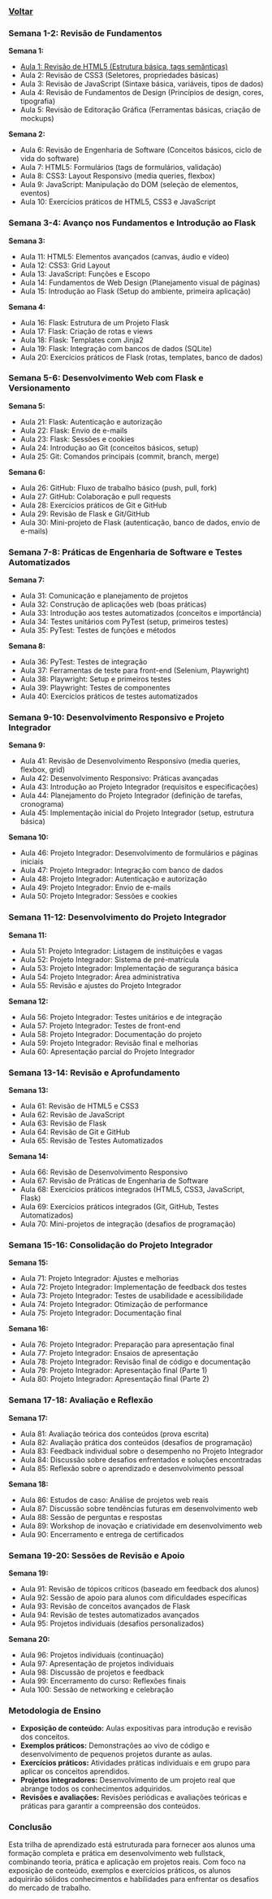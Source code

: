 <h3><a href='../README.md#curso-técnico-de-informática-para-internet---módulo-3'>Voltar</a></h3>

### Semana 1-2: Revisão de Fundamentos
**Semana 1:**
- <a href='./aulas/01.md'>Aula 1: Revisão de HTML5 (Estrutura básica, tags semânticas)</a>
- Aula 2: Revisão de CSS3 (Seletores, propriedades básicas)
- Aula 3: Revisão de JavaScript (Sintaxe básica, variáveis, tipos de dados)
- Aula 4: Revisão de Fundamentos de Design (Princípios de design, cores, tipografia)
- Aula 5: Revisão de Editoração Gráfica (Ferramentas básicas, criação de mockups)

**Semana 2:**
- Aula 6: Revisão de Engenharia de Software (Conceitos básicos, ciclo de vida do software)
- Aula 7: HTML5: Formulários (tags de formulários, validação)
- Aula 8: CSS3: Layout Responsivo (media queries, flexbox)
- Aula 9: JavaScript: Manipulação do DOM (seleção de elementos, eventos)
- Aula 10: Exercícios práticos de HTML5, CSS3 e JavaScript

### Semana 3-4: Avanço nos Fundamentos e Introdução ao Flask
**Semana 3:**
- Aula 11: HTML5: Elementos avançados (canvas, áudio e vídeo)
- Aula 12: CSS3: Grid Layout
- Aula 13: JavaScript: Funções e Escopo
- Aula 14: Fundamentos de Web Design (Planejamento visual de páginas)
- Aula 15: Introdução ao Flask (Setup do ambiente, primeira aplicação)

**Semana 4:**
- Aula 16: Flask: Estrutura de um Projeto Flask
- Aula 17: Flask: Criação de rotas e views
- Aula 18: Flask: Templates com Jinja2
- Aula 19: Flask: Integração com bancos de dados (SQLite)
- Aula 20: Exercícios práticos de Flask (rotas, templates, banco de dados)

### Semana 5-6: Desenvolvimento Web com Flask e Versionamento
**Semana 5:**
- Aula 21: Flask: Autenticação e autorização
- Aula 22: Flask: Envio de e-mails
- Aula 23: Flask: Sessões e cookies
- Aula 24: Introdução ao Git (conceitos básicos, setup)
- Aula 25: Git: Comandos principais (commit, branch, merge)

**Semana 6:**
- Aula 26: GitHub: Fluxo de trabalho básico (push, pull, fork)
- Aula 27: GitHub: Colaboração e pull requests
- Aula 28: Exercícios práticos de Git e GitHub
- Aula 29: Revisão de Flask e Git/GitHub
- Aula 30: Mini-projeto de Flask (autenticação, banco de dados, envio de e-mails)

### Semana 7-8: Práticas de Engenharia de Software e Testes Automatizados
**Semana 7:**
- Aula 31: Comunicação e planejamento de projetos
- Aula 32: Construção de aplicações web (boas práticas)
- Aula 33: Introdução aos testes automatizados (conceitos e importância)
- Aula 34: Testes unitários com PyTest (setup, primeiros testes)
- Aula 35: PyTest: Testes de funções e métodos

**Semana 8:**
- Aula 36: PyTest: Testes de integração
- Aula 37: Ferramentas de teste para front-end (Selenium, Playwright)
- Aula 38: Playwright: Setup e primeiros testes
- Aula 39: Playwright: Testes de componentes
- Aula 40: Exercícios práticos de testes automatizados

### Semana 9-10: Desenvolvimento Responsivo e Projeto Integrador
**Semana 9:**
- Aula 41: Revisão de Desenvolvimento Responsivo (media queries, flexbox, grid)
- Aula 42: Desenvolvimento Responsivo: Práticas avançadas
- Aula 43: Introdução ao Projeto Integrador (requisitos e especificações)
- Aula 44: Planejamento do Projeto Integrador (definição de tarefas, cronograma)
- Aula 45: Implementação inicial do Projeto Integrador (setup, estrutura básica)

**Semana 10:**
- Aula 46: Projeto Integrador: Desenvolvimento de formulários e páginas iniciais
- Aula 47: Projeto Integrador: Integração com banco de dados
- Aula 48: Projeto Integrador: Autenticação e autorização
- Aula 49: Projeto Integrador: Envio de e-mails
- Aula 50: Projeto Integrador: Sessões e cookies

### Semana 11-12: Desenvolvimento do Projeto Integrador
**Semana 11:**
- Aula 51: Projeto Integrador: Listagem de instituições e vagas
- Aula 52: Projeto Integrador: Sistema de pré-matrícula
- Aula 53: Projeto Integrador: Implementação de segurança básica
- Aula 54: Projeto Integrador: Área administrativa
- Aula 55: Revisão e ajustes do Projeto Integrador

**Semana 12:**
- Aula 56: Projeto Integrador: Testes unitários e de integração
- Aula 57: Projeto Integrador: Testes de front-end
- Aula 58: Projeto Integrador: Documentação do projeto
- Aula 59: Projeto Integrador: Revisão final e melhorias
- Aula 60: Apresentação parcial do Projeto Integrador

### Semana 13-14: Revisão e Aprofundamento
**Semana 13:**
- Aula 61: Revisão de HTML5 e CSS3
- Aula 62: Revisão de JavaScript
- Aula 63: Revisão de Flask
- Aula 64: Revisão de Git e GitHub
- Aula 65: Revisão de Testes Automatizados

**Semana 14:**
- Aula 66: Revisão de Desenvolvimento Responsivo
- Aula 67: Revisão de Práticas de Engenharia de Software
- Aula 68: Exercícios práticos integrados (HTML5, CSS3, JavaScript, Flask)
- Aula 69: Exercícios práticos integrados (Git, GitHub, Testes Automatizados)
- Aula 70: Mini-projetos de integração (desafios de programação)

### Semana 15-16: Consolidação do Projeto Integrador
**Semana 15:**
- Aula 71: Projeto Integrador: Ajustes e melhorias
- Aula 72: Projeto Integrador: Implementação de feedback dos testes
- Aula 73: Projeto Integrador: Testes de usabilidade e acessibilidade
- Aula 74: Projeto Integrador: Otimização de performance
- Aula 75: Projeto Integrador: Documentação final

**Semana 16:**
- Aula 76: Projeto Integrador: Preparação para apresentação final
- Aula 77: Projeto Integrador: Ensaios de apresentação
- Aula 78: Projeto Integrador: Revisão final de código e documentação
- Aula 79: Projeto Integrador: Apresentação final (Parte 1)
- Aula 80: Projeto Integrador: Apresentação final (Parte 2)

### Semana 17-18: Avaliação e Reflexão
**Semana 17:**
- Aula 81: Avaliação teórica dos conteúdos (prova escrita)
- Aula 82: Avaliação prática dos conteúdos (desafios de programação)
- Aula 83: Feedback individual sobre o desempenho no Projeto Integrador
- Aula 84: Discussão sobre desafios enfrentados e soluções encontradas
- Aula 85: Reflexão sobre o aprendizado e desenvolvimento pessoal

**Semana 18:**
- Aula 86: Estudos de caso: Análise de projetos web reais
- Aula 87: Discussão sobre tendências futuras em desenvolvimento web
- Aula 88: Sessão de perguntas e respostas
- Aula 89: Workshop de inovação e criatividade em desenvolvimento web
- Aula 90: Encerramento e entrega de certificados

### Semana 19-20: Sessões de Revisão e Apoio
**Semana 19:**
- Aula 91: Revisão de tópicos críticos (baseado em feedback dos alunos)
- Aula 92: Sessão de apoio para alunos com dificuldades específicas
- Aula 93: Revisão de conceitos avançados de Flask
- Aula 94: Revisão de testes automatizados avançados
- Aula 95: Projetos individuais (desafios personalizados)

**Semana 20:**
- Aula 96: Projetos individuais (continuação)
- Aula 97: Apresentação de projetos individuais
- Aula 98: Discussão de projetos e feedback
- Aula 99: Encerramento do curso: Reflexões finais
- Aula 100: Sessão de networking e celebração

### Metodologia de Ensino
- **Exposição de conteúdo:** Aulas expositivas para introdução e revisão dos conceitos.
- **Exemplos práticos:** Demonstrações ao vivo de código e desenvolvimento de pequenos projetos durante as aulas.
- **Exercícios práticos:** Atividades práticas individuais e em grupo para aplicar os conceitos aprendidos.
- **Projetos integradores:** Desenvolvimento de um projeto real que abrange todos os conhecimentos adquiridos.
- **Revisões e avaliações:** Revisões periódicas e avaliações teóricas e práticas para garantir a compreensão dos conteúdos.

### Conclusão
Esta trilha de aprendizado está estruturada para fornecer aos alunos uma formação completa e prática em desenvolvimento web fullstack, combinando teoria, prática e aplicação em projetos reais. Com foco na exposição de conteúdo, exemplos e exercícios práticos, os alunos adquirirão sólidos conhecimentos e habilidades para enfrentar os desafios do mercado de trabalho.